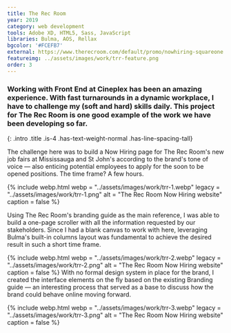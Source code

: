 ```yaml
---
title: The Rec Room
year: 2019
category: web development
tools: Adobe XD, HTML5, Sass, JavaScript
libraries: Bulma, AOS, Rellax 
bgcolor: '#FCEFB7'
external: https://www.therecroom.com/default/promo/nowhiring-squareone
featureimg: ../assets/images/work/trr-feature.png
order: 3
---
```


### Working with Front End at Cineplex has been an amazing experience. With fast turnarounds in a dynamic workplace, I have to challenge my (soft and hard) skills daily. This project for The Rec Room is one good example of the work we have been developing so far.
{: .intro .title .is-4 .has-text-weight-normal .has-line-spacing-tall}

The challenge here was to build a Now Hiring page for The Rec Room's new job fairs at Mississauga and St John's according to the brand's tone of voice  &mdash; also enticing potential employees to apply for the soon to be opened positions. The time frame? A few hours.

{% include webp.html
webp = "../assets/images/work/trr-1.webp"
legacy = "../assets/images/work/trr-1.png"
alt = "The Rec Room Now Hiring website"
caption = false
%}

Using The Rec Room's branding guide as the main reference, I was able to build a one-page scroller with all the information requested by our stakeholders. Since I had a blank canvas to work with here, leveraging Bulma's built-in columns layout was fundamental to achieve the desired result in such a short time frame. 

{% include webp.html
webp = "../assets/images/work/trr-2.webp"
legacy = "../assets/images/work/trr-2.png"
alt = "The Rec Room Now Hiring website"
caption = false
%}
With no formal design system in place for the brand, I created the interface elements on the fly based on the existing Branding guide &mdash; an interesting process that served as a base to discuss how the brand could behave online moving forward. 

{% include webp.html
webp = "../assets/images/work/trr-3.webp"
legacy = "../assets/images/work/trr-3.png"
alt = "The Rec Room Now Hiring website"
caption = false
%}
